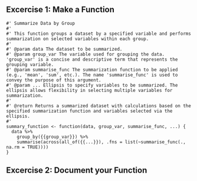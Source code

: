 ## Excercise 1: Make a Function

    #' Summarize Data by Group
    #'
    #' This function groups a dataset by a specified variable and performs summarization on selected variables within each group.
    #'
    #' @param data The dataset to be summarized.
    #' @param group_var The variable used for grouping the data. 'group_var' is a concise and descriptive term that represents the grouping variable.
    #' @param summarise_func The summarization function to be applied (e.g., 'mean', 'sum', etc.). The name 'summarise_func' is used to convey the purpose of this argument.
    #' @param ... Ellipsis to specify variables to be summarized. The ellipsis allows flexibility in selecting multiple variables for summarization.
    #' 
    #' @return Returns a summarized dataset with calculations based on the specified summarization function and variables selected via the ellipsis. 
    #' 
    summary_function <- function(data, group_var, summarise_func, ...) {
      data %>%
        group_by({{group_var}}) %>%
        summarise(across(all_of({{...}}), .fns = list(~summarise_func(., na.rm = TRUE))))
    }

## Excercise 2: Document your Function
